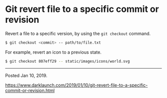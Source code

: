 # Git revert file to a specific commit or revision

Revert a file to a specific version, by using the `git checkout` command.

```bash
$ git checkout <commit> -- path/to/file.txt
```

For example, revert an icon to a previous state.

```bash
$ git checkout 807eff29 -- static/images/icons/world.svg
```

---

Posted Jan 10, 2019.

https://www.darklaunch.com/2019/01/10/git-revert-file-to-a-specific-commit-or-revision.html